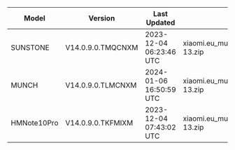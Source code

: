 | Model | Version | Last Updated | File Name | Size | Download Link |
| ---- | ---- | ---- | ---- | ---- | ---- |
| SUNSTONE | V14.0.9.0.TMQCNXM | 2023-12-04 06:23:46 UTC | xiaomi.eu_multi_SUNSTONE_V14.0.9.0.TMQCNXM_v14-13.zip | 4.0 GB | [SourceForge](https://sourceforge.net/projects/xiaomi-eu-multilang-miui-roms/files/xiaomi.eu/MIUI-STABLE-RELEASES/MIUIv14/xiaomi.eu_multi_SUNSTONE_V14.0.9.0.TMQCNXM_v14-13.zip/download) |
| MUNCH | V14.0.9.0.TLMCNXM | 2024-01-06 16:50:59 UTC | xiaomi.eu_multi_MUNCH_V14.0.9.0.TLMCNXM_v14-13.zip | 4.4 GB | [SourceForge](https://sourceforge.net/projects/xiaomi-eu-multilang-miui-roms/files/xiaomi.eu/MIUI-STABLE-RELEASES/MIUIv14/xiaomi.eu_multi_MUNCH_V14.0.9.0.TLMCNXM_v14-13.zip/download) |
| HMNote10Pro | V14.0.9.0.TKFMIXM | 2023-12-04 07:43:02 UTC | xiaomi.eu_multi_HMNote10Pro_V14.0.9.0.TKFMIXM_v14-13.zip | 4.0 GB | [SourceForge](https://sourceforge.net/projects/xiaomi-eu-multilang-miui-roms/files/xiaomi.eu/MIUI-STABLE-RELEASES/MIUIv14/xiaomi.eu_multi_HMNote10Pro_V14.0.9.0.TKFMIXM_v14-13.zip/download) |
